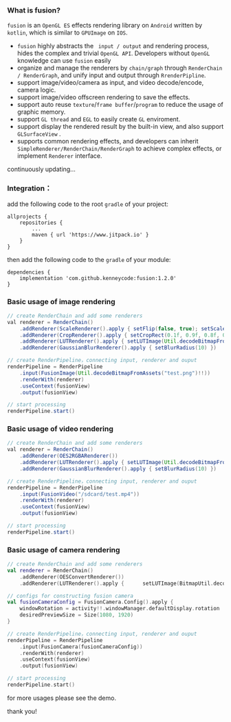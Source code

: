 ### What is fusion?

`fusion` is an `OpenGL ES` effects rendering library on `Android` written by `kotlin`, which is similar to `GPUImage` on `IOS`.

- `fusion` highly abstracts the ` input / output` and rendering process, hides the complex and trivial `OpenGL API`. Developers without `OpenGL` knowledge can use `fusion` easily
- organize and manage the renderers by `chain/graph` through `RenderChain / RenderGraph`, and unify input and output through `RrenderPipline`.
- support image/video/camera as input, and video decode/encode, camera logic.
- support image/video offscreen rendering to save the effects.
- support auto reuse `texture`/`frame buffer`/`program` to reduce the usage of graphic memory.
- support `GL thread` and `EGL`  to easily create `GL` enviroment.
- support display the rendered result by the built-in view, and also support `GLSurfaceView` .
- supports common rendering effects, and developers can inherit `SimpleRenderer/RenderChain/RenderGraph` to achieve complex effects, or implement `Renderer` interface.

continuously updating...

### Integration：

add the following code to the root `gradle` of your project:

```
allprojects {
    repositories {
    	...
    	maven { url 'https://www.jitpack.io' }
    }
}
```

then add the following code to the `gradle` of your module:

```
dependencies {
	implementation 'com.github.kenneycode:fusion:1.2.0'
}
```

### Basic usage of image rendering

```java
// create RenderChain and add some renderers
val renderer = RenderChain()
	.addRenderer(ScaleRenderer().apply { setFlip(false, true); setScale(0.8f) })
	.addRenderer(CropRenderer().apply { setCropRect(0.1f, 0.9f, 0.8f, 0.2f) })
	.addRenderer(LUTRenderer().apply { setLUTImage(Util.decodeBitmapFromAssets("test_lut.png")!!); setLUTStrength(0.8f) })
	.addRenderer(GaussianBlurRenderer().apply { setBlurRadius(10) })

// create RenderPipeline，connecting input, renderer and ouput
renderPipeline = RenderPipeline
	.input(FusionImage(Util.decodeBitmapFromAssets("test.png")!!))
	.renderWith(renderer)
	.useContext(fusionView)
	.output(fusionView)

// start processing
renderPipeline.start()
```

### Basic usage of video rendering

```java
// create RenderChain and add some renderers
val renderer = RenderChain()
	.addRenderer(OES2RGBARenderer())
	.addRenderer(LUTRenderer().apply { setLUTImage(Util.decodeBitmapFromAssets("test_lut.png")!!); setLUTStrength(0.8f) })
	.addRenderer(GaussianBlurRenderer().apply { setBlurRadius(10) })

// create RenderPipeline，connecting input, renderer and ouput
renderPipeline = RenderPipeline
    .input(FusionVideo("/sdcard/test.mp4"))
    .renderWith(renderer)
    .useContext(fusionView)
    .output(fusionView)

// start processing
renderPipeline.start()
```
### Basic usage of camera rendering

```kotlin
// create RenderChain and add some renderers
val renderer = RenderChain()
	.addRenderer(OESConvertRenderer())
	.addRenderer(LUTRenderer().apply { 		setLUTImage(BitmapUtil.decodeBitmapFromAssets("test_lut.png")!!); setLUTStrength(0.8f) })

// configs for constructing fusion camera
val fusionCameraConfig = FusionCamera.Config().apply {
    windowRotation = activity!!.windowManager.defaultDisplay.rotation
    desiredPreviewSize = Size(1080, 1920)
}

// create RenderPipeline，connecting input, renderer and ouput
renderPipeline = RenderPipeline
    .input(FusionCamera(fusionCameraConfig))
    .renderWith(renderer)
    .useContext(fusionView)
    .output(fusionView)

// start processing
renderPipeline.start()
```
for more usages please see the demo.

thank you!